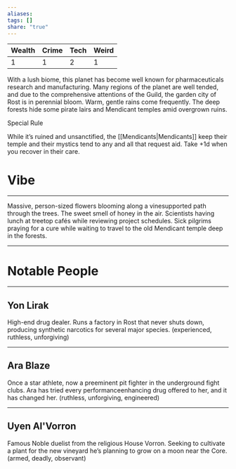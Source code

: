 ```yaml
---
aliases: 
tags: []
share: "true"
---
```

| **Wealth** | **Crime** | **Tech** | **Weird** |
| ---- | ---- | ---- | ---- |
| 1 | 1 | 2 | 1 |

With a lush biome, this planet has become well known for pharmaceuticals research and manufacturing. Many regions of the planet are well tended, and due to the comprehensive attentions of the Guild, the garden city of Rost is in perennial bloom. Warm, gentle rains come frequently. The deep forests hide some pirate lairs and Mendicant temples amid overgrown ruins.

Special Rule

While it’s ruined and unsanctified, the [[Mendicants|Mendicants]] keep their temple and their mystics tend to any and all that request aid. Take +1d when you recover in their care.

# Vibe

---

Massive, person-sized flowers blooming along a vinesupported path through the trees. The sweet smell of honey in the air. Scientists having lunch at treetop cafés while reviewing project schedules. Sick pilgrims praying for a cure while waiting to travel to the old Mendicant temple deep in the forests.

---

# Notable People

---

## Yon Lirak

High-end drug dealer. Runs a factory in Rost that never shuts down, producing synthetic narcotics for several major species. (experienced, ruthless, unforgiving)

---

## Ara Blaze

Once a star athlete, now a preeminent pit fighter in the underground fight clubs. Ara has tried every performanceenhancing drug offered to her, and it has changed her. (ruthless, unforgiving, engineered)

---

## Uyen Al'Vorron

Famous Noble duelist from the religious House Vorron. Seeking to cultivate a plant for the new vineyard he’s planning to grow on a moon near the Core. (armed, deadly, observant)
